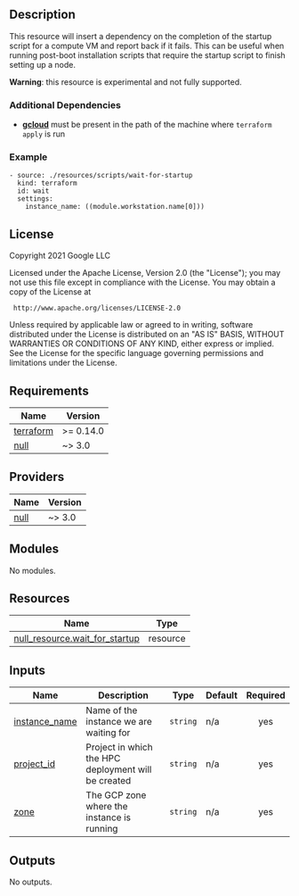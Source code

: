 ## Description
This resource will insert a dependency on the completion of the startup script
for a compute VM and report back if it fails. This can be useful when running
post-boot installation scripts that require the startup script to finish setting
up a node.

**Warning**: this resource is experimental and not fully supported.

### Additional Dependencies
* [**gcloud**](https://cloud.google.com/sdk/gcloud) must be present in the path of
the machine where `terraform apply` is run

### Example
```
- source: ./resources/scripts/wait-for-startup
  kind: terraform
  id: wait
  settings:
    instance_name: ((module.workstation.name[0]))
```

## License
<!-- BEGINNING OF PRE-COMMIT-TERRAFORM DOCS HOOK -->
Copyright 2021 Google LLC

Licensed under the Apache License, Version 2.0 (the "License");
you may not use this file except in compliance with the License.
You may obtain a copy of the License at

     http://www.apache.org/licenses/LICENSE-2.0

Unless required by applicable law or agreed to in writing, software
distributed under the License is distributed on an "AS IS" BASIS,
WITHOUT WARRANTIES OR CONDITIONS OF ANY KIND, either express or implied.
See the License for the specific language governing permissions and
limitations under the License.

## Requirements

| Name | Version |
|------|---------|
| <a name="requirement_terraform"></a> [terraform](#requirement\_terraform) | >= 0.14.0 |
| <a name="requirement_null"></a> [null](#requirement\_null) | ~> 3.0 |

## Providers

| Name | Version |
|------|---------|
| <a name="provider_null"></a> [null](#provider\_null) | ~> 3.0 |

## Modules

No modules.

## Resources

| Name | Type |
|------|------|
| [null_resource.wait_for_startup](https://registry.terraform.io/providers/hashicorp/null/latest/docs/resources/resource) | resource |

## Inputs

| Name | Description | Type | Default | Required |
|------|-------------|------|---------|:--------:|
| <a name="input_instance_name"></a> [instance\_name](#input\_instance\_name) | Name of the instance we are waiting for | `string` | n/a | yes |
| <a name="input_project_id"></a> [project\_id](#input\_project\_id) | Project in which the HPC deployment will be created | `string` | n/a | yes |
| <a name="input_zone"></a> [zone](#input\_zone) | The GCP zone where the instance is running | `string` | n/a | yes |

## Outputs

No outputs.
<!-- END OF PRE-COMMIT-TERRAFORM DOCS HOOK -->
